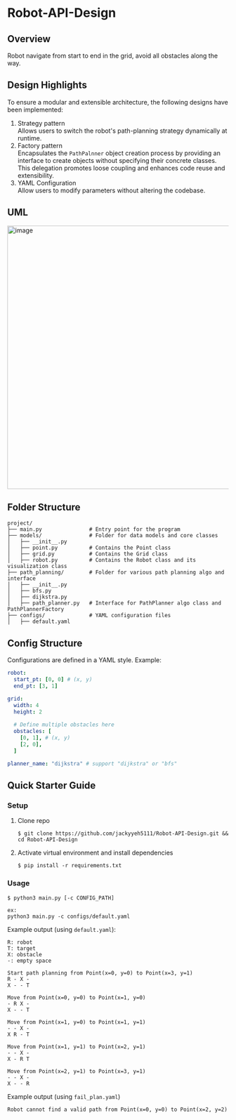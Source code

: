 # Robot-API-Design

## Overview
Robot navigate from start to end in the grid, avoid all obstacles along the way. 

## Design Highlights
To ensure a modular and extensible architecture, the following designs have been implemented:
1. Strategy pattern <br>
Allows users to switch the robot's path-planning strategy dynamically at runtime.
2. Factory pattern <br>
Encapsulates the `PathPalnner` object creation process by providing an interface to create objects without specifying their concrete classes. This delegation promotes loose coupling and enhances code reuse and extensibility.
3. YAML Configuration <br>
Allow users to modify parameters without altering the codebase.

## UML
<img width="600" alt="image" src="https://github.com/user-attachments/assets/90ca6f91-6c0f-4899-8ebb-553f2391f5e5" />

## Folder Structure
```
project/
├── main.py               # Entry point for the program
├── models/               # Folder for data models and core classes
│   ├── __init__.py       
│   ├── point.py          # Contains the Point class
│   ├── grid.py           # Contains the Grid class
│   ├── robot.py          # Contains the Robot class and its visualization class
├── path_planning/        # Folder for various path planning algo and interface
│   ├── __init__.py       
│   ├── bfs.py
│   ├── dijkstra.py
│   ├── path_planner.py   # Interface for PathPlanner algo class and PathPlannerFactory
├── configs/              # YAML configuration files
│   ├── default.yaml
```

## Config Structure
Configurations are defined in a YAML style. Example:
```yaml
robot:
  start_pt: [0, 0] # (x, y)
  end_pt: [3, 1]

grid:
  width: 4
  height: 2
  
  # Define multiple obstacles here
  obstacles: [ 
    [0, 1], # (x, y)
    [2, 0],
  ]

planner_name: "dijkstra" # support "dijkstra" or "bfs"
```

## Quick Starter Guide

### Setup
1. Clone repo
    ```
    $ git clone https://github.com/jackyyeh5111/Robot-API-Design.git && cd Robot-API-Design
    ```
2. Activate virtual environment and install dependencies
    ```
    $ pip install -r requirements.txt
    ```

### Usage
```
$ python3 main.py [-c CONFIG_PATH]

ex: 
python3 main.py -c configs/default.yaml
```

Example output (using `default.yaml`):
```
R: robot
T: target
X: obstacle
-: empty space

Start path planning from Point(x=0, y=0) to Point(x=3, y=1)
R - X -
X - - T

Move from Point(x=0, y=0) to Point(x=1, y=0)
- R X -
X - - T

Move from Point(x=1, y=0) to Point(x=1, y=1)
- - X -
X R - T

Move from Point(x=1, y=1) to Point(x=2, y=1)
- - X -
X - R T

Move from Point(x=2, y=1) to Point(x=3, y=1)
- - X -
X - - R
```

Example output (using `fail_plan.yaml`)
```
Robot cannot find a valid path from Point(x=0, y=0) to Point(x=2, y=2)
```
